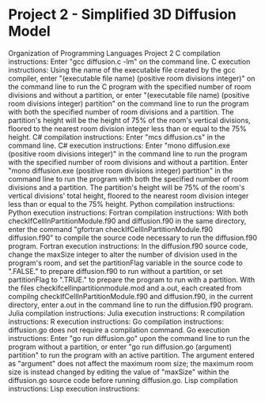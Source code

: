 # Project 2 - Simplified 3D Diffusion Model

Organization of Programming Languages Project 2
C compilation instructions: Enter "gcc diffusion.c -lm" on the command line.
C execution instructions: Using the name of the executable file created by the
gcc compiler, enter "(executable file name) (positive room divisions integer)"
on the command line to run the C program with the specified number of room
divisions and without a partition, or enter "(executable file name) (positive
room divisions integer) partition" on the command line to run the program with
both the specified number of room divisions and a partition. The partition's
height will be the height of 75% of the room's vertical divisions, floored to
the nearest room division integer less than or equal to the 75% height.
C# compilation instructions: Enter "mcs diffusion.cs" in the command line.
C# execution instructions: Enter "mono diffusion.exe (positive room divisions
integer)" in the command line to run the program with the specified number of
room divisions and without a partition. Enter "mono diffusion.exe (positive room
divisions integer) partition" in the command line to run the program with both
the specified number of room divisions and a partition. The partition's height
will be 75% of the room's vertical divisions' total height, floored to the
nearest room division integer less than or equal to the 75% height.
Python compilation instructions:
Python execution instructions:
Fortran compilation instructions: With both checkIfCellInPartitionModule.f90 and
diffusion.f90 in the same directory, enter the command "gfortran
checkIfCellInPartitionModule.f90 diffusion.f90" to compile the source code
necessary to run the diffusion.f90 program.
Fortran execution instructions: In the diffusion.f90 source code, change the
maxSize integer to alter the number of division used in the program's room, and
set the partitionFlag variable in the source code to ".FALSE." to prepare
diffusion.f90 to run without a partition, or set partitionFlag to ".TRUE." to
prepare the program to run with a partition. With the files
checkifcellinpartitionmodule.mod and a.out, each created from compilng
checkIfCellInPartitionModule.f90 and diffusion.f90, in the current directory,
enter a.out in the command line to run the diffusion.f90 program.
Julia compilation instructions:
Julia execution instructions:
R compilation instructions:
R execution instructions:
Go compilation instructions: diffusion.go does not require a compilation
command.
Go execution instructions: Enter "go run diffusion.go" upon the command line to
run the program without a partition, or enter "go run diffusion.go (argument)
partition" to run the program with an active partition. The argument entered as
"argument" does not affect the maximum room size; the maximum room size is
instead changed by editing the value of "maxSize" within the diffusion.go source
code before running diffusion.go.
Lisp compilation instructions:
Lisp execution instructions:
